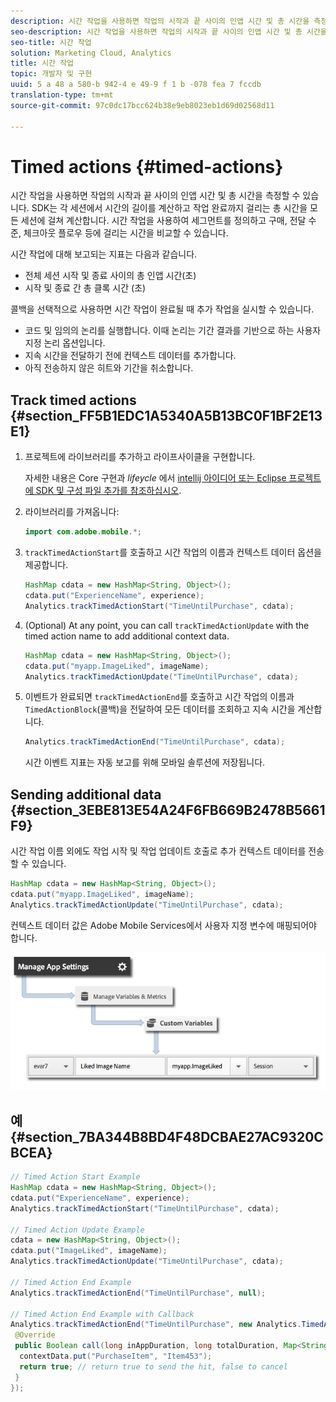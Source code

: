```yaml
---
description: 시간 작업을 사용하면 작업의 시작과 끝 사이의 인앱 시간 및 총 시간을 측정할 수 있습니다. SDK는 각 세션에서 시간의 길이를 계산하고 작업 완료까지 걸리는 총 시간을 모든 세션에 걸쳐 계산합니다. 시간 작업을 사용하여 세그먼트를 정의하고 구매, 전달 수준, 체크아웃 플로우 등에 걸리는 시간을 비교할 수 있습니다.
seo-description: 시간 작업을 사용하면 작업의 시작과 끝 사이의 인앱 시간 및 총 시간을 측정할 수 있습니다. SDK는 각 세션에서 시간의 길이를 계산하고 작업 완료까지 걸리는 총 시간을 모든 세션에 걸쳐 계산합니다. 시간 작업을 사용하여 세그먼트를 정의하고 구매, 전달 수준, 체크아웃 플로우 등에 걸리는 시간을 비교할 수 있습니다.
seo-title: 시간 작업
solution: Marketing Cloud, Analytics
title: 시간 작업
topic: 개발자 및 구현
uuid: 5 a 48 a 580-b 942-4 e 49-9 f 1 b -078 fea 7 fccdb
translation-type: tm+mt
source-git-commit: 97c0dc17bcc624b38e9eb8023eb1d69d02568d11

---
```



# Timed actions {#timed-actions}

시간 작업을 사용하면 작업의 시작과 끝 사이의 인앱 시간 및 총 시간을 측정할 수 있습니다. SDK는 각 세션에서 시간의 길이를 계산하고 작업 완료까지 걸리는 총 시간을 모든 세션에 걸쳐 계산합니다. 시간 작업을 사용하여 세그먼트를 정의하고 구매, 전달 수준, 체크아웃 플로우 등에 걸리는 시간을 비교할 수 있습니다.

시간 작업에 대해 보고되는 지표는 다음과 같습니다.

* 전체 세션 시작 및 종료 사이의 총 인앱 시간(초)
* 시작 및 종료 간 총 클록 시간 (초)

콜백을 선택적으로 사용하면 시간 작업이 완료될 때 추가 작업을 실시할 수 있습니다.

* 코드 및 임의의 논리를 실행합니다. 이때 논리는 기간 결과를 기반으로 하는 사용자 지정 논리 옵션입니다.
* 지속 시간을 전달하기 전에 컨텍스트 데이터를 추가합니다.
* 아직 전송하지 않은 히트와 기간을 취소합니다.

## Track timed actions {#section_FF5B1EDC1A5340A5B13BC0F1BF2E13E1}

1. 프로젝트에 라이브러리를 추가하고 라이프사이클을 구현합니다.

   자세한 내용은 Core 구현과 *lifeycle* 에서 [intellij 아이디어 또는 Eclipse 프로젝트에 SDK 및 구성 파일 추가를 참조하십시오](/help/android/getting-started/dev-qs.md).
1. 라이브러리를 가져옵니다:

   ```java
   import com.adobe.mobile.*;
   ```

1. `trackTimedActionStart`를 호출하고 시간 작업의 이름과 컨텍스트 데이터 옵션을 제공합니다.

   ```java
   HashMap cdata = new HashMap<String, Object>(); 
   cdata.put("ExperienceName", experience); 
   Analytics.trackTimedActionStart("TimeUntilPurchase", cdata);
   ```

1. (Optional) At any point, you can call `trackTimedActionUpdate` with the timed action name to add additional context data.

   ```java
   HashMap cdata = new HashMap<String, Object>(); 
   cdata.put("myapp.ImageLiked", imageName); 
   Analytics.trackTimed​ActionUpdate("TimeUntilPurchase", cdata);
   ```

1. 이벤트가 완료되면 `trackTimedActionEnd`를 호출하고 시간 작업의 이름과 `TimedActionBlock`(콜백)을 전달하여 모든 데이터를 조회하고 지속 시간을 계산합니다.

   ```java
   Analytics.trackTimedActionEnd("TimeUntilPurchase", cdata);
   ```

   시간 이벤트 지표는 자동 보고를 위해 모바일 솔루션에 저장됩니다.

## Sending additional data {#section_3EBE813E54A24F6FB669B2478B5661F9}

시간 작업 이름 외에도 작업 시작 및 작업 업데이트 호출로 추가 컨텍스트 데이터를 전송할 수 있습니다.

```java
HashMap cdata = new HashMap<String, Object>(); 
cdata.put("myapp.ImageLiked", imageName); 
Analytics.trackTimed​ActionUpdate("TimeUntilPurchase", cdata);
```

컨텍스트 데이터 값은 Adobe Mobile Services에서 사용자 지정 변수에 매핑되어야 합니다.

![](assets/map-variable-context-ltv.png)

## 예 {#section_7BA344B8BD4F48DCBAE27AC9320CBCEA}

```java
// Timed Action Start Example 
HashMap cdata = new HashMap<String, Object>(); 
cdata.put("ExperienceName", experience); 
Analytics.trackTimedActionStart("TimeUntilPurchase", cdata); 
 
// Timed Action Update Example 
cdata = new HashMap<String, Object>(); 
cdata.put("ImageLiked", imageName); 
Analytics.trackTimed​ActionUpdate("TimeUntilPurchase", cdata); 
 
// Timed Action End Example 
Analytics.trackTimedActionEnd("TimeUntilPurchase", null); 
 
// Timed Action End Example with Callback 
Analytics.trackTimedActionEnd("TimeUntilPurchase", new Analytics.TimedActionBlock<Boolean>() { 
 @Override 
 public Boolean call(long inAppDuration, long totalDuration, Map<String, Object> contextData) { 
  contextData.put("PurchaseItem", "Item453"); 
  return true; // return true to send the hit, false to cancel 
 } 
});
```

